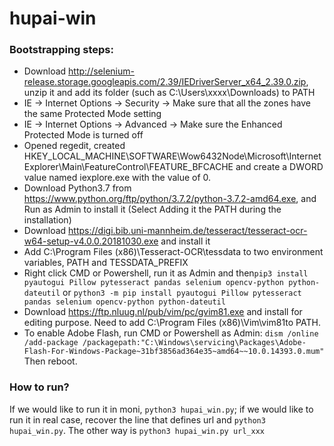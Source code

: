 # hupai-win

### Bootstrapping steps:
* Download http://selenium-release.storage.googleapis.com/2.39/IEDriverServer_x64_2.39.0.zip, unzip it and add its folder (such as C:\Users\xxxx\Downloads) to PATH
* IE -> Internet Options -> Security -> Make sure that all the zones have the same Protected Mode setting
* IE -> Internet Options -> Advanced -> Make sure the Enhanced Protected Mode is turned off
* Opened regedit, created HKEY_LOCAL_MACHINE\SOFTWARE\Wow6432Node\Microsoft\Internet Explorer\Main\FeatureControl\FEATURE_BFCACHE and create a DWORD value named iexplore.exe with the value of 0.
* Download Python3.7 from https://www.python.org/ftp/python/3.7.2/python-3.7.2-amd64.exe, and Run as Admin to install it (Select Adding it the PATH during the installation)
* Download https://digi.bib.uni-mannheim.de/tesseract/tesseract-ocr-w64-setup-v4.0.0.20181030.exe and install it
* Add C:\Program Files (x86)\Tesseract-OCR\tessdata to two environment variables, PATH and TESSDATA_PREFIX 
* Right click CMD or Powershell, run it as Admin and then```pip3 install pyautogui Pillow pytesseract pandas selenium opencv-python python-dateutil``` or ```python3 -m pip install pyautogui Pillow pytesseract pandas selenium opencv-python python-dateutil```
* Download https://ftp.nluug.nl/pub/vim/pc/gvim81.exe and install for editing purpose. Need to add C:\Program Files (x86)\Vim\vim81to PATH. 
* To enable Adobe Flash, run CMD or Powershell as Admin: `dism /online /add-package /packagepath:"C:\Windows\servicing\Packages\Adobe-Flash-For-Windows-Package~31bf3856ad364e35~amd64~~10.0.14393.0.mum"` Then reboot.

### How to run?
If we would like to run it in moni, `python3 hupai_win.py`; if we would like to run it in real case, recover the line that defines url and `python3 hupai_win.py`. The other way is `python3 hupai_win.py url_xxx`
